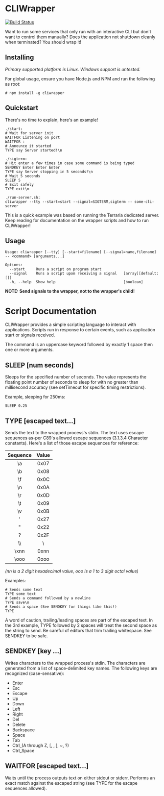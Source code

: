 CLIWrapper
==========
[![Build Status](http://jenkins.ahelper.me/buildStatus/icon?job=tests/master)](http://jenkins.ahelper.me/job/tests/master)

Want to run some services that only run with an interactive CLI but don't want to control them manually? Does the application not shutdown cleanly when terminated? You should wrap it!

Installing
----------
_Primary supported platform is Linux. Windows support is untested._

For global usage, ensure you have Node.js and NPM and run the following as root:

```
# npm install -g cliwrapper
```

Quickstart
----------
There's no time to explain, here's an example!
```
./start:
# Wait for server init
WAITFOR Listening on port
WAITFOR :
# Announce it started
TYPE say Server started!\n

./sigterm:
# Hit enter a few times in case some command is being typed
SENDKEY Enter Enter Enter
TYPE say Server stopping in 5 seconds!\n
# Wait 5 seconds
SLEEP 5
# Exit safely
TYPE exit\n

./run-server.sh:
cliwrapper --tty --start=start --signal=SIGTERM,sigterm -- some-cli-server
```

This is a quick example was based on running the Terraria dedicated server.  Keep reading for documentation on the wrapper scripts and how to run CLIWrapper!

Usage
-----
```
Usage: cliwrapper [--tty] [--start=filename] [--signal=name,filename] -- <command> [arguments...]

Options:
  --start     Runs a script on program start
  --signal    Runs a script upon receiving a signal   [array][default: []]
  -h, --help  Show help                               [boolean]
```

**NOTE: Send signals to the wrapper, not to the wrapper's child!**

Script Documentation
====================
CLIWrapper provides a simple scripting language to interact with applications.  Scripts run in response to certain events, such as application start or signals received.

The command is an uppercase keyword followed by exactly 1 space then one or more arguments.

SLEEP [num seconds]
-------------------
Sleeps for the specified number of seconds.  The value represents the floating point number of seconds to sleep for with no greater than millisecond accuracy (see setTimeout for specific timing restrictions).

Example, sleeping for 250ms:
```
SLEEP 0.25
```

TYPE [escaped text...]
----------------------
Sends the text to the wrapped process's stdin.  The text uses escape sequences as-per C89's allowed escape sequences (3.1.3.4 Character constants).  Here's a list of those escape sequences for reference:

|Sequence|Value|
|:------:|:---:|
|   \a   | 0x07|
|   \b   | 0x08|
|   \f   | 0x0C|
|   \n   | 0x0A|
|   \r   | 0x0D|
|   \t   | 0x09|
|   \v   | 0x0B|
|   \'   | 0x27|
|   \"   | 0x22|
|   \?   | 0x2F|
|  \\\\  |  \\ |
|  \xnn  | 0xnn|
|  \ooo  | 0ooo|

_(nn is a 2 digit hexadecimal value, ooo is a 1 to 3 digit octal value)_

Examples:
```
# Sends some text
TYPE some text
# Sends a command followed by a newline
TYPE save\n
# Sends a space (See SENDKEY for things like this!)
TYPE  
```

A word of caution, trailing/leading spaces are part of the escaped text.  In the 3rd example, TYPE followed by 2 spaces will treat the second space as the string to send.  Be careful of editors that trim trailing whitespace.  See SENDKEY to be safe.

SENDKEY [key ...]
-----------------
Writes characters to the wrapped process's stdin.  The characters are generated from a list of space-delimited key names.  The following keys are recognized (case-sensative):

* Enter
* Esc
* Escape
* Up
* Down
* Left
* Right
* Del
* Delete
* Backspace
* Space
* Tab
* Ctrl_(A through Z, [, \, ], ~, ?)
* Ctrl_Space

WAITFOR [escaped text...]
-------------------------
Waits until the process outputs text on either stdout or stderr.  Performs an exact match against the escaped string (see TYPE for the escape sequences allowed).
